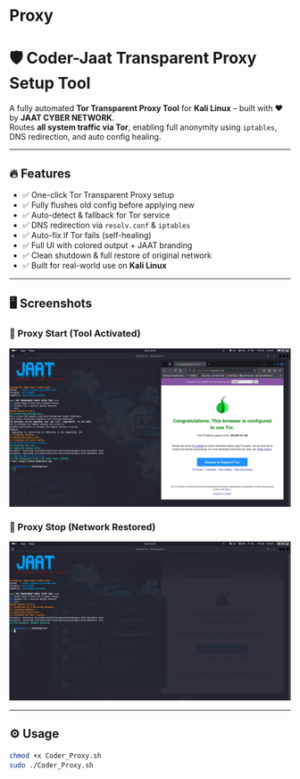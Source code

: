# Proxy
# 🛡️ Coder-Jaat Transparent Proxy Setup Tool

A fully automated **Tor Transparent Proxy Tool** for **Kali Linux** – built with ❤️ by **JAAT CYBER NETWORK**.  
Routes **all system traffic via Tor**, enabling full anonymity using `iptables`, DNS redirection, and auto config healing.

---

## 🔥 Features

- ✅ One-click Tor Transparent Proxy setup
- ✅ Fully flushes old config before applying new
- ✅ Auto-detect & fallback for Tor service
- ✅ DNS redirection via `resolv.conf` & `iptables`
- ✅ Auto-fix if Tor fails (self-healing)
- ✅ Full UI with colored output + JAAT branding
- ✅ Clean shutdown & full restore of original network
- ✅ Built for real-world use on **Kali Linux**

---

## 🖥️ Screenshots

### 🔹 Proxy Start (Tool Activated)
![proxy start](screenshots/proxy_Start.jpg)

### 🔹 Proxy Stop (Network Restored)
![proxy stop](screenshots/proxy_stop.jpg)

---

## ⚙️ Usage

```bash
chmod +x Coder_Proxy.sh
sudo ./Coder_Proxy.sh
